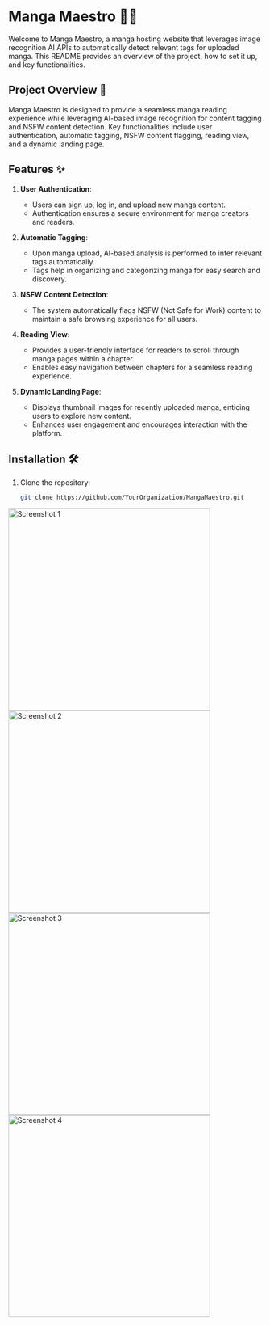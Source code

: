 # Manga Maestro 📘🎨

Welcome to Manga Maestro, a manga hosting website that leverages image recognition AI APIs to automatically detect relevant tags for uploaded manga. This README provides an overview of the project, how to set it up, and key functionalities.

## Project Overview 🚀

Manga Maestro is designed to provide a seamless manga reading experience while leveraging AI-based image recognition for content tagging and NSFW content detection. Key functionalities include user authentication, automatic tagging, NSFW content flagging, reading view, and a dynamic landing page.

## Features ✨

1. **User Authentication**:
   - Users can sign up, log in, and upload new manga content.
   - Authentication ensures a secure environment for manga creators and readers.

2. **Automatic Tagging**:
   - Upon manga upload, AI-based analysis is performed to infer relevant tags automatically.
   - Tags help in organizing and categorizing manga for easy search and discovery.

3. **NSFW Content Detection**:
   - The system automatically flags NSFW (Not Safe for Work) content to maintain a safe browsing experience for all users.

4. **Reading View**:
   - Provides a user-friendly interface for readers to scroll through manga pages within a chapter.
   - Enables easy navigation between chapters for a seamless reading experience.

5. **Dynamic Landing Page**:
   - Displays thumbnail images for recently uploaded manga, enticing users to explore new content.
   - Enhances user engagement and encourages interaction with the platform.

## Installation 🛠️

1. Clone the repository:

   ```bash
   git clone https://github.com/YourOrganization/MangaMaestro.git

<img src="https://drive.google.com/uc?id=1jdVgZ8QPvLzwC9MTL113M3Hp2pB18h_t" alt="Screenshot 1" width="400" />
<img src="https://drive.google.com/uc?id=14Urlt6vd6KZ2hGdCUuX9mJ7Cig2ln7Xt" alt="Screenshot 2" width="400" />
<img src="https://drive.google.com/uc?id=1Dy2jU7R0jHHmKJjic0LRHZUUcQqYsAcQ" alt="Screenshot 3" width="400" />
<img src="https://drive.google.com/uc?id=1bXupWXhFSHVL1uQr_cXgEsk1KOyigQum" alt="Screenshot 4" width="400" />


